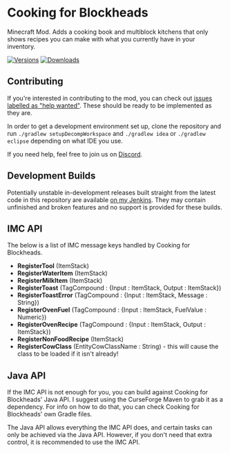 # Cooking for Blockheads

Minecraft Mod. Adds a cooking book and multiblock kitchens that only shows recipes you can make with what you currently have in your inventory.

[![Versions](http://cf.way2muchnoise.eu/versions/cooking-for-blockheads.svg)](https://minecraft.curseforge.com/projects/cooking-for-blockheads) [![Downloads](http://cf.way2muchnoise.eu/full_cooking-for-blockheads_downloads.svg)](https://minecraft.curseforge.com/projects/cooking-for-blockheads)

## Contributing

If you're interested in contributing to the mod, you can check out [issues labelled as "help wanted"](https://github.com/blay09/CookingForBlockheads/issues?q=is%3Aopen+is%3Aissue+label%3A%22help+wanted%22). These should be ready to be implemented as they are.

In order to get a development environment set up, clone the repository and run `./gradlew setupDecompWorkspace` and `./gradlew idea` or `./gradlew eclipse` depending on what IDE you use.

If you need help, feel free to join us on [Discord](https://discord.gg/scGAfXC).

## Development Builds

Potentially unstable in-development releases built straight from the latest code in this repository are available [on my Jenkins](http://jenkins.blay09.net).
They may contain unfinished and broken features and no support is provided for these builds.

## IMC API

The below is a list of IMC message keys handled by Cooking for Blockheads.

* **RegisterTool** (ItemStack)
* **RegisterWaterItem** (ItemStack)
* **RegisterMilkItem** (ItemStack)
* **RegisterToast** (TagCompound : {Input : ItemStack, Output : ItemStack})
* **RegisterToastError** (TagCompound : {Input : ItemStack, Message : String})
* **RegisterOvenFuel** (TagCompound : {Input : ItemStack, FuelValue : Numeric})
* **RegisterOvenRecipe** (TagCompound : {Input : ItemStack, Output : ItemStack})
* **RegisterNonFoodRecipe** (ItemStack)
* **RegisterCowClass** (EntityCowClassName : String) - this will cause the class to be loaded if it isn't already!

## Java API

If the IMC API is not enough for you, you can build against Cooking for Blockheads' Java API. I suggest using the CurseForge Maven to grab it as a dependency. For info on how to do that, you can check Cooking for Blockheads' own Gradle files.

The Java API allows everything the IMC API does, and certain tasks can only be achieved via the Java API.
However, if you don't need that extra control, it is recommended to use the IMC API.
